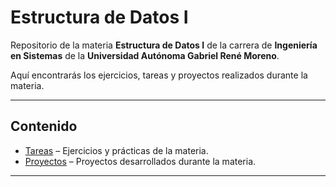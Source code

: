 # Estructura de Datos I

Repositorio de la materia **Estructura de Datos I** de la carrera de **Ingeniería en Sistemas** de la **Universidad Autónoma Gabriel René Moreno**.

Aquí encontrarás los ejercicios, tareas y proyectos realizados durante la materia.

---

## Contenido

- [Tareas](tareas/README.md) – Ejercicios y prácticas de la materia.
- [Proyectos](proyectos/README.md) – Proyectos desarrollados durante la materia.

---
